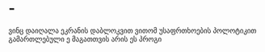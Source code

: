 # -
ვინც დაიღალა ეკრანის დაბლოკვით ვითომ უსაფრთხოების პოლოტიკით გამართლებული ე მაგათთვის არის ეს პროგი
